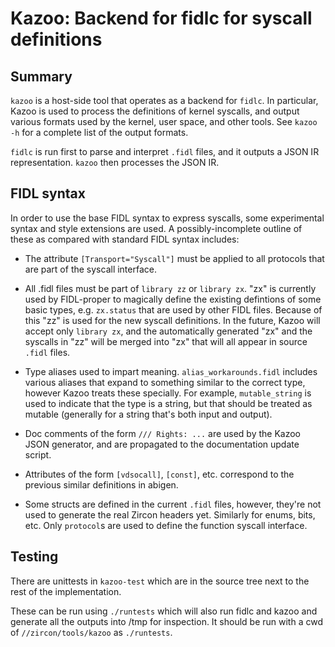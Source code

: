 # Kazoo: Backend for fidlc for syscall definitions

## Summary

`kazoo` is a host-side tool that operates as a backend for `fidlc`. In particular, Kazoo is used
to process the definitions of kernel syscalls, and output various formats used by the kernel, user
space, and other tools. See `kazoo -h` for a complete list of the output formats.

`fidlc` is run first to parse and interpret `.fidl` files, and it outputs a JSON IR representation.
`kazoo` then processes the JSON IR.

## FIDL syntax

In order to use the base FIDL syntax to express syscalls, some experimental syntax and style
extensions are used. A possibly-incomplete outline of these as compared with standard FIDL syntax
includes:

- The attribute `[Transport="Syscall"]` must be applied to all protocols that are part of the
  syscall interface.

- All .fidl files must be part of `library zz` or `library zx`. "zx" is currently used by
  FIDL-proper to magically define the existing defintions of some basic types, e.g. `zx.status` that
  are used by other FIDL files. Because of this "zz" is used for the new syscall definitions. In the
  future, Kazoo will accept only `library zx`, and the automatically generated "zx" and the syscalls
  in "zz" will be merged into "zx" that will all appear in source `.fidl` files.

- Type aliases used to impart meaning. `alias_workarounds.fidl` includes various aliases that expand
  to something similar to the correct type, however Kazoo treats these specially. For example,
  `mutable_string` is used to indicate that the type is a string, but that should be treated as
  mutable (generally for a string that's both input and output).

- Doc comments of the form `/// Rights: ...` are used by the Kazoo JSON generator, and are
  propagated to the documentation update script.

- Attributes of the form `[vdsocall]`, `[const]`, etc. correspond to the previous similar
  definitions in abigen.

- Some structs are defined in the current `.fidl` files, however, they're not used to generate the
  real Zircon headers yet. Similarly for enums, bits, etc. Only `protocol`s are used to define the
  function syscall interface.

## Testing

There are unittests in `kazoo-test` which are in the source tree next to the rest of the
implementation.

These can be run using `./runtests` which will also run fidlc and kazoo and generate all the outputs
into /tmp for inspection. It should be run with a cwd of `//zircon/tools/kazoo` as `./runtests`.
